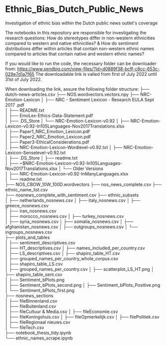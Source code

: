 # Ethnic_Bias_Dutch_Public_News
Investigation of ethnic bias within the Dutch public news outlet's coverage

The notebooks in this repository are responsible for investigating the research questions: 
How do stereotypes differ in non-western ethnicities compared to western and native ethnicities? 
& 
How do sentiment distributions differ within articles that contain non-western ethnic names compared to articles that contain native and western ethnic names?

If you would like to run the code, the necessary folder can be downloader from: https://www.sendbig.com/view-files/?Id=d0889f38-bcff-c8cc-653c-029e7d1a7f65
The downloadable link is valied from first of July 2022 until 31st of July 2022.

When downloading the link, assure the following folder structure:
├── dutch-news-articles.csv 
├── NOS.wordvectors.vectors.npy 
├── NRC-Emotion-Lexicon 
│   ├── NRC - Sentiment Lexicon - Research EULA Sept 2017 .pdf  
│   ├── README.txt  
│   ├── EmoLex-Ethics-Data-Statement.pdf  
│   ├── .DS_Store 
│   └── NRC-Emotion-Lexicon-v0.92 
│       ├── NRC-Emotion-Lexicon-v0.92-In105Languages-Nov2017Translations.xlsx  
│       ├── Paper1_NRC_Emotion_Lexicon.pdf  
│       ├── Paper2_NRC_Emotion_Lexicon.pdf  
│       ├── Paper3-EthicalConsiderations.pdf  
│       ├── NRC-Emotion-Lexicon-Wordlevel-v0.92.txt 
│       ├── NRC-Emotion-Lexicon-Senselevel-v0.92.txt  
│       ├── .DS_Store 
│       ├── readme.txt  
│       ├── ~$NRC-Emotion-Lexicon-v0.92-In105Languages-Nov2017Translations.xlsx 
│       └── Older Versions   
│           ├── NRC-Emotion-Lexicon-v0.92-InManyLanguages.xlsx  
│           └── readme.txt  
├── NOS_CBOW_10W_100D.wordvectors 
├── nos_news_complete.csv 
├── ethnic_name_list.csv    
├── nosnews_complete_with_sentiment.csv 
├── ethnic_subsets  
│   ├── netherlands_nosnews.csv 
│   ├── italy_nosnews.csv 
│   ├── greece_nosnews.csv  
│   ├── iran_nosnews.csv  
│   ├── morocco_nosnews.csv 
│   ├── turkey_nosnews.csv  
│   ├── syria_nosnews.csv 
│   ├── somalia_nosnews.csv 
│   ├── afghanistan_nosnews.csv 
│   ├── outgroups_nosnews.csv 
│   └── ingroups_nosnews.csv  
├── plots_and_tables  
│   ├── sentiment_descriptives.csv  
│   ├── HT_descriptives.csv 
│   ├── names_included_per_country.csv  
│   ├── LS_descriptives.csv 
│   ├── shapiro_table_HT.csv  
│   ├── grouped_names_per_country_whole_corpus.csv  
│   ├── shapiro_table_LS.csv  
│   ├── grouped_names_per_country.csv 
│   ├── scatterplot_LS_HT.png 
│   ├── shapiro_table_sent.csv  
│   ├── Sentiment_bPlots.png  
│   ├── Sentiment_bPlots_second.png 
│   ├── Sentiment_bPlots_Positive.png 
│   └── Sentiment_bPlots_first.png  
├── nosnews_sections  
│   ├── fileBinnenland.csv  
│   ├── fileBuitenland.csv  
│   ├── fileCultuur & Media.csv 
│   ├── fileEconomie.csv  
│   ├── fileKoningshuis.csv 
│   ├── fileOpmerkelijk.csv 
│   ├── filePolitiek.csv  
│   ├── fileRegionaal nieuws.csv  
│   └── fileTech.csv  
├── notebook_thesis_tidy.ipynb  
└── ethnic_names_scrape.ipynb 
